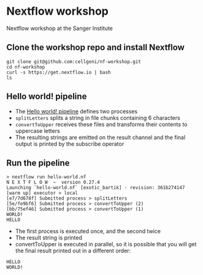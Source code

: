 # Nextflow workshop
Nextflow workshop at the Sanger Institute

## Clone the workshop repo and install Nextflow
```
git clone git@github.com:cellgeni/nf-workshop.git
cd nf-workshop
curl -s https://get.nextflow.io | bash
ls
```

## Hello world! pipeline
* The [Hello world! pipeline](hello-world.nf) defines two processes
* `splitLetters` splits a string in file chunks containing 6 characters
* `convertToUpper` receives these files and transforms their contents to uppercase letters
* The resulting strings are emitted on the result channel and the final output is printed by the subscribe operator

## Run the pipeline
```
> nextflow run hello-world.nf
N E X T F L O W  ~  version 0.27.4
Launching `hello-world.nf` [exotic_bartik] - revision: 361b274147
[warm up] executor > local
[e7/7d678f] Submitted process > splitLetters
[5e/fe9bf6] Submitted process > convertToUpper (2)
[bb/75ef46] Submitted process > convertToUpper (1)
WORLD!
HELLO
```

* The first process is executed once, and the second twice
* The result string is printed
* convertToUpper is executed in parallel, so it is possible that you will get the final result printed out in a different order:
```
HELLO
WORLD!
```
